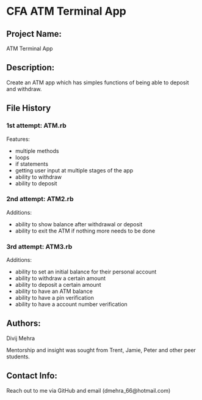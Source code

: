 # CFA ATM Terminal App

<h2>Project Name:</h2>

ATM Terminal App

<h2>Description:</h2>

Create an ATM app which has simples functions of being able to deposit and withdraw.

<h2>File History</h2>

<h3>1st attempt: ATM.rb</h3>

Features:
  - multiple methods
  - loops
  - if statements
  - getting user input at multiple stages of the app
  - ability to withdraw
  - ability to deposit

<h3>2nd attempt: ATM2.rb</h3>

Additions:
  - ability to show balance after withdrawal or deposit
  - ability to exit the ATM if nothing more needs to be done

<h3>3rd attempt: ATM3.rb</h3>

Additions:
  - ability to set an initial balance for their personal account
  - ability to withdraw a certain amount
  - ability to deposit a certain amount
  - ability to have an ATM balance
  - ability to have a pin verification
  - ability to have a account number verification

<h2>Authors:</h2>
Divij Mehra

Mentorship and insight was sought from Trent, Jamie, Peter and other peer students.

<h2>Contact Info:</h2>
Reach out to me via GitHub and email (dmehra_66@hotmail.com)
